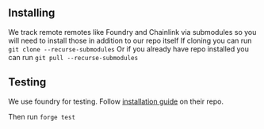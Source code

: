 ## Installing
We track remote remotes like Foundry and Chainlink via submodules so you will need to install those in addition to our repo itself
If cloning you can run `git clone --recurse-submodules`
Or if you already have repo installed you can run `git pull --recurse-submodules`


## Testing
We use foundry for testing. Follow [installation guide](https://github.com/foundry-rs/foundry) on their repo.

Then run `forge test`
